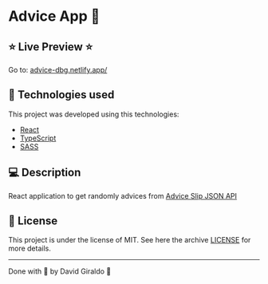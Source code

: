 # Advice App :notebook:

## :star: Live Preview :star:

Go to: [advice-dbg.netlify.app/](https://advice-dbg.netlify.app/)

## :space_invader: Technologies used
This project was developed using this technologies:
- [React](https://reactjs.org/)
- [TypeScript](https://www.typescriptlang.org/)
- [SASS](https://sass-lang.com/documentation/syntax)

## :computer: Description

React application to get randomly advices from [Advice Slip JSON API](https://api.adviceslip.com/)

## :memo: License

This project is under the license of MIT. See here the archive [LICENSE](LICENSE.md) for more details.

---

Done with :purple_heart: by David Giraldo :wave: